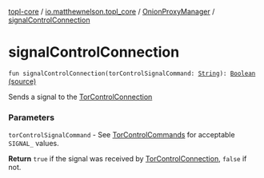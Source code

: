 [topl-core](../../index.md) / [io.matthewnelson.topl_core](../index.md) / [OnionProxyManager](index.md) / [signalControlConnection](./signal-control-connection.md)

# signalControlConnection

`fun signalControlConnection(torControlSignalCommand: `[`String`](https://kotlinlang.org/api/latest/jvm/stdlib/kotlin/-string/index.html)`): `[`Boolean`](https://kotlinlang.org/api/latest/jvm/stdlib/kotlin/-boolean/index.html) [(source)](https://github.com/05nelsonm/TorOnionProxyLibrary-Android/blob/master/topl-core/src/main/java/io/matthewnelson/topl_core/OnionProxyManager.kt#L970)

Sends a signal to the  [TorControlConnection](#)

### Parameters

`torControlSignalCommand` - See [TorControlCommands](#) for acceptable `SIGNAL_` values.

**Return**
`true` if the signal was received by [TorControlConnection](#), `false` if not.

